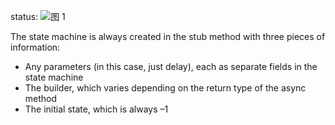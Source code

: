 status:
![图 1](https://s2.loli.net/2022/06/22/yRSOEvAwr8HU5j3.png)  

The state machine is always created in
the stub method with three pieces of information:
- Any parameters (in this case, just delay), each as separate fields in the state
machine
- The builder, which varies depending on the return type of the async method
- The initial state, which is always –1

